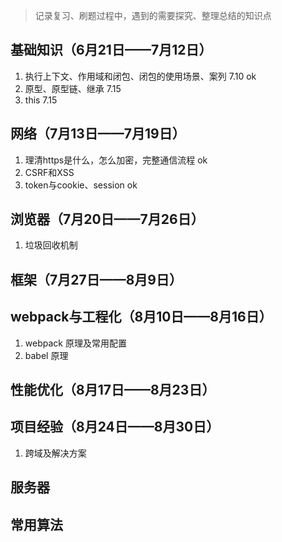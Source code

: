 > 记录复习、刷题过程中，遇到的需要探究、整理总结的知识点

## 基础知识（6月21日——7月12日）
1. 执行上下文、作用域和闭包、闭包的使用场景、案列   7.10    ok
2. 原型、原型链、继承   7.15 
3. this   7.15

## 网络（7月13日——7月19日）
1. 理清https是什么，怎么加密，完整通信流程  ok
2. CSRF和XSS    
3. token与cookie、session   ok

## 浏览器（7月20日——7月26日）
1. 垃圾回收机制

## 框架（7月27日——8月9日）


## webpack与工程化（8月10日——8月16日）
1. webpack 原理及常用配置
2. babel 原理

## 性能优化（8月17日——8月23日）


## 项目经验（8月24日——8月30日）
1. 跨域及解决方案


## 服务器


## 常用算法

